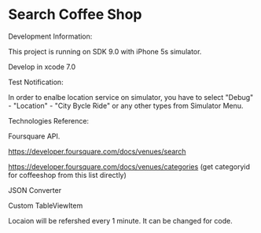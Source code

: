 # Search Coffee Shop
Development Information:

This project is running on SDK 9.0 with iPhone 5s simulator. 

Develop in xcode 7.0



Test Notification:

In order to enalbe location service on simulator, you have to select "Debug" - "Location" - "City Bycle Ride" or any other types
from Simulator Menu.



Technologies Reference:

Foursquare API. 

https://developer.foursquare.com/docs/venues/search 

https://developer.foursquare.com/docs/venues/categories  (get categoryid for coffeeshop from this list directly)


JSON Converter

Custom TableViewItem

Locaion will be refershed every 1 minute. It can be changed for code.


